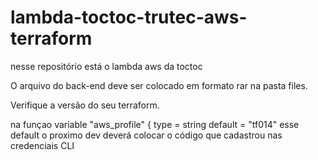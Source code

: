 # lambda-toctoc-trutec-aws-terraform
nesse repositório está o lambda aws da toctoc

O arquivo do back-end deve ser colocado em formato rar na pasta files.

Verifique a versão do seu terraform.


na funçao  variable "aws_profile" {
  type    = string
  default = "tf014" esse default o proximo dev deverá colocar o código que cadastrou nas credenciais CLI
